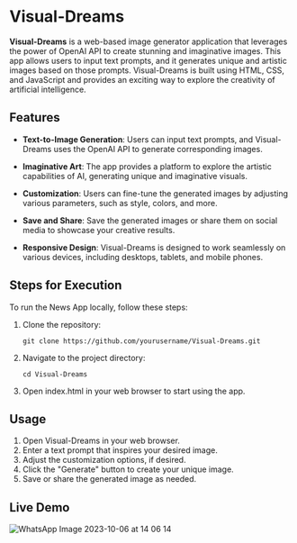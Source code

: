 # Visual-Dreams
**Visual-Dreams** is a web-based image generator application that leverages the power of OpenAI API to create stunning and imaginative images. This app allows users to input text prompts, and it generates unique and artistic images based on those prompts. Visual-Dreams is built using HTML, CSS, and JavaScript and provides an exciting way to explore the creativity of artificial intelligence.


## Features

- **Text-to-Image Generation**: Users can input text prompts, and Visual-Dreams uses the OpenAI API to generate corresponding images.

- **Imaginative Art**: The app provides a platform to explore the artistic capabilities of AI, generating unique and imaginative visuals.

- **Customization**: Users can fine-tune the generated images by adjusting various parameters, such as style, colors, and more.

- **Save and Share**: Save the generated images or share them on social media to showcase your creative results.

- **Responsive Design**: Visual-Dreams is designed to work seamlessly on various devices, including desktops, tablets, and mobile phones.
  
## Steps for Execution

To run the News App locally, follow these steps:
1. Clone the repository:

   ```git clone https://github.com/yourusername/Visual-Dreams.git```

2. Navigate to the project directory:

   ```cd Visual-Dreams```

3. Open index.html in your web browser to start using the app.

## Usage
1. Open Visual-Dreams in your web browser.
2. Enter a text prompt that inspires your desired image.
3. Adjust the customization options, if desired.
4. Click the "Generate" button to create your unique image.
5. Save or share the generated image as needed.

## Live Demo
![WhatsApp Image 2023-10-06 at 14 06 14](https://github.com/ashpreetkaur25/Visual-Dreams/assets/82947364/047bfbdb-7c51-4a15-9b20-f84adbd63149)
